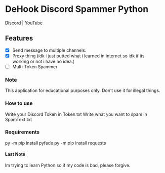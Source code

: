 # DeHook Discord Spammer Python
[Discord](https://discord.com/invite/HXCxmc4G4J) | [YouTube](https://www.youtube.com/channel/UC8iAdwlggk1CkNbGiIEPNVQ)

## Features

- [x] Send message to multiple channels.
- [x] Proxy thing (idk i just putted what i learned in internet so idk if its working or not i have no idea.)
- [ ] Multi-Token Spammer 

### Note

This application for educational purposes only. Don't use it for illegal things.

### How to use

Write your Discord Token in Token.txt
Write what you want to spam in SpamText.txt

### Requirements 
py -m pip install pyfade
py -m pip install requests

#### Last Note

Im trying to learn Python so if my code is bad, please forgive.
